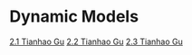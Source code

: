 # Dynamic Models

[2.1 Tianhao Gu](https://apollon.ase.in.tum.de/wgv0AkMWc0mXo0UsrhyJ?view=COLLABORATE)
[2.2 Tianhao Gu](https://apollon.ase.in.tum.de/DK6tcboGxttMvMkuGVfY?view=COLLABORATE](https://apollon.ase.in.tum.de/JnfALYBnUcnezvpYCRtm?view=COLLABORATE))
[2.3 Tianhao Gu](https://apollon.ase.in.tum.de/YwS7FiBuLY13N4jee5wO?view=COLLABORATE)

